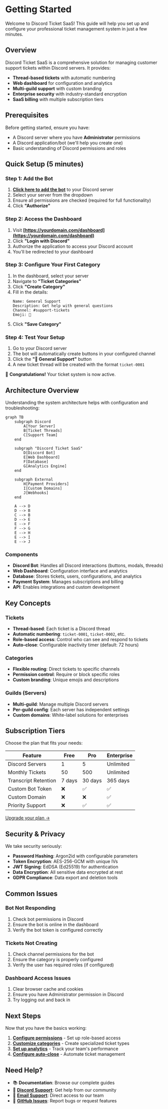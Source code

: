 # Getting Started

Welcome to Discord Ticket SaaS! This guide will help you set up and configure your professional ticket management system in just a few minutes.

## Overview

Discord Ticket SaaS is a comprehensive solution for managing customer support tickets within Discord servers. It provides:

- **Thread-based tickets** with automatic numbering
- **Web dashboard** for configuration and analytics
- **Multi-guild support** with custom branding
- **Enterprise security** with industry-standard encryption
- **SaaS billing** with multiple subscription tiers

## Prerequisites

Before getting started, ensure you have:

- A Discord server where you have **Administrator** permissions
- A Discord application/bot (we'll help you create one)
- Basic understanding of Discord permissions and roles

## Quick Setup (5 minutes)

### Step 1: Add the Bot

1. **[Click here to add the bot](https://discord.com/api/oauth2/authorize?client_id=YOUR_CLIENT_ID&permissions=8&scope=bot)** to your Discord server
2. Select your server from the dropdown
3. Ensure all permissions are checked (required for full functionality)
4. Click **"Authorize"**

### Step 2: Access the Dashboard

1. Visit **[https://yourdomain.com/dashboard](https://yourdomain.com/dashboard)**
2. Click **"Login with Discord"**
3. Authorize the application to access your Discord account
4. You'll be redirected to your dashboard

### Step 3: Configure Your First Category

1. In the dashboard, select your server
2. Navigate to **"Ticket Categories"**
3. Click **"Create Category"**
4. Fill in the details:
   ```
   Name: General Support
   Description: Get help with general questions
   Channel: #support-tickets
   Emoji: 🎫
   ```
5. Click **"Save Category"**

### Step 4: Test Your Setup

1. Go to your Discord server
2. The bot will automatically create buttons in your configured channel
3. Click the **"🎫 General Support"** button
4. A new ticket thread will be created with the format `ticket-0001`

🎉 **Congratulations!** Your ticket system is now active.

## Architecture Overview

Understanding the system architecture helps with configuration and troubleshooting:

```mermaid
graph TB
    subgraph Discord
        A[Your Server]
        B[Ticket Threads]
        C[Support Team]
    end
    
    subgraph "Discord Ticket SaaS"
        D[Discord Bot]
        E[Web Dashboard]
        F[Database]
        G[Analytics Engine]
    end
    
    subgraph External
        H[Payment Providers]
        I[Custom Domains]
        J[Webhooks]
    end
    
    A --> D
    D --> B
    C --> B
    D --> E
    E --> F
    F --> G
    E --> H
    E --> I
    E --> J
```

### Components

- **Discord Bot**: Handles all Discord interactions (buttons, modals, threads)
- **Web Dashboard**: Configuration interface and analytics
- **Database**: Stores tickets, users, configurations, and analytics
- **Payment System**: Manages subscriptions and billing
- **API**: Enables integrations and custom development

## Key Concepts

### Tickets

- **Thread-based**: Each ticket is a Discord thread
- **Automatic numbering**: `ticket-0001`, `ticket-0002`, etc.
- **Role-based access**: Control who can see and respond to tickets
- **Auto-close**: Configurable inactivity timer (default: 72 hours)

### Categories

- **Flexible routing**: Direct tickets to specific channels
- **Permission control**: Require or block specific roles
- **Custom branding**: Unique emojis and descriptions

### Guilds (Servers)

- **Multi-guild**: Manage multiple Discord servers
- **Per-guild config**: Each server has independent settings
- **Custom domains**: White-label solutions for enterprises

## Subscription Tiers

Choose the plan that fits your needs:

| Feature | Free | Pro | Enterprise |
|---------|------|-----|------------|
| Discord Servers | 1 | 5 | Unlimited |
| Monthly Tickets | 50 | 500 | Unlimited |
| Transcript Retention | 7 days | 30 days | 365 days |
| Custom Bot Token | ❌ | ✅ | ✅ |
| Custom Domain | ❌ | ❌ | ✅ |
| Priority Support | ❌ | ✅ | ✅ |

[Upgrade your plan →](/guide/subscription)

## Security & Privacy

We take security seriously:

- **Password Hashing**: Argon2id with configurable parameters
- **Token Encryption**: AES-256-GCM with unique IVs
- **JWT Signing**: EdDSA (Ed25519) for authentication
- **Data Encryption**: All sensitive data encrypted at rest
- **GDPR Compliance**: Data export and deletion tools

## Common Issues

### Bot Not Responding

1. Check bot permissions in Discord
2. Ensure the bot is online in the dashboard
3. Verify the bot token is configured correctly

### Tickets Not Creating

1. Check channel permissions for the bot
2. Ensure the category is properly configured
3. Verify the user has required roles (if configured)

### Dashboard Access Issues

1. Clear browser cache and cookies
2. Ensure you have Administrator permission in Discord
3. Try logging out and back in

## Next Steps

Now that you have the basics working:

1. **[Configure permissions](/guide/permissions)** - Set up role-based access
2. **[Customize categories](/guide/categories)** - Create specialized ticket types
3. **[Set up analytics](/guide/analytics)** - Track your team's performance
4. **[Configure auto-close](/guide/auto-close)** - Automate ticket management

## Need Help?

- 📚 **Documentation**: Browse our complete guides
- 💬 **[Discord Support](https://discord.gg/YOUR_INVITE)**: Get help from our community
- 📧 **[Email Support](mailto:support@yourdomain.com)**: Direct access to our team
- 🐛 **[GitHub Issues](https://github.com/Legacy-DEV-Team/TicketSystem/issues)**: Report bugs or request features